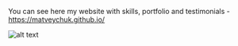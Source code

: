 You can see here my website with skills, portfolio and testimonials - https://matveychuk.github.io/

![alt text](https://matveychuk.github.io/site_screenshot.png)
